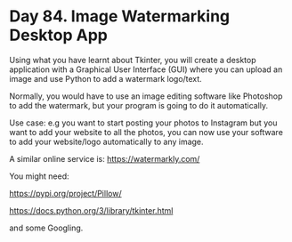 # Day 84. Image Watermarking Desktop App

Using what you have learnt about Tkinter, you will create a desktop application with a Graphical User Interface (GUI) where you can upload an image and use Python to add a watermark logo/text.


Normally, you would have to use an image editing software like Photoshop to add the watermark, but your program is going to do it automatically.


Use case: e.g you want to start posting your photos to Instagram but you want to add your website to all the photos, you can now use your software to add your website/logo automatically to any image.


A similar online service is: https://watermarkly.com/



You might need:

https://pypi.org/project/Pillow/


https://docs.python.org/3/library/tkinter.html

and some Googling.

